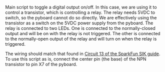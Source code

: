 Main script to toggle a digital output on/off. In this case, we are using it to control a transistor, which is controlling a relay. The relay needs 5VDC to switch, so the pyboard cannot do so directly. We are effectively  using the transistor as a switch on the 5VDC power supply from the pyboard. The relay is connected to two LEDs. One is connected to the normally-closed output and will be on with the relay is not triggered. The other is connected to the normally-open output of the relay and will turn on when the relay is triggered.

The wiring should match that found in [Circuit 13 of the SparkFun SIK guide](https://learn.sparkfun.com/tutorials/sik-experiment-guide-for-arduino---v33/all#experiment-13-using-relays). To use this script as is, connect the center pin (the base) of the NPN transistor to pin X7 of the pyboard.